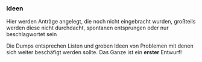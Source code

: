### Ideen ###

Hier werden Anträge angelegt, die noch nicht eingebracht wurden, großteils werden diese nicht durchdacht, spontanen entsprungen oder nur beschlagwortet sein

Die Dumps entsprechen Listen und groben Ideen von Problemen mit denen sich weiter beschäfigt werden sollte.
Das Ganze ist ein **erster** Entwurf!
